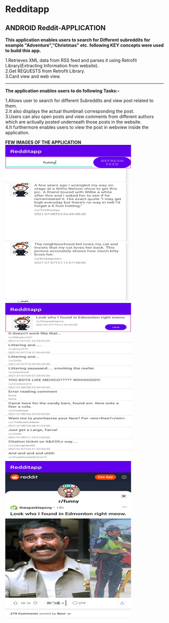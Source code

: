 # Redditapp

## ANDROID Reddit-APPLICATION

**This application enables users to search for Different subreddits for example "Adventure","Christmas" etc.
following  KEY concepts were used to build this app.**

1.Retrieves XML data from  RSS feed and parses it using Retrofit Library(Extracting Information from website).<br/>
2.Get REQUESTS from Retrofit Library.<br/>
3.Card view and web view.<br/>

***

**The application enables users to do following Tasks:-**

1.Allows user to search for different Subreddits and view post related to them.<br/>
2.It also displays the actual thumbnail corresponding the post.<br/>
3.Users can  also open posts and view comments from different authors which are actiually posted underneath those posts in the website.<br/>
4.It furthermore enables users to view the post in webview inside the application.<br/>

**FEW IMAGES OF THE APPLICATION**
<img src="images/R1.jpg" width =400 height=500>
<img src="images/R2.jpg" width =400 height=500>
<img src="images/R3.jpg" width =400 height=500>
